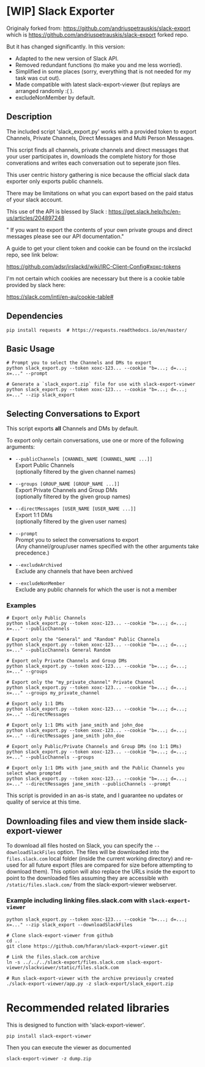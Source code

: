 
# [WIP] Slack Exporter
Originaly forked from: https://github.com/andriuspetrauskis/slack-export which is https://github.com/andriuspetrauskis/slack-export forked repo.

But it has changed significantly. In this version:
* Adapted to the new version of Slack API. 
* Removed redundant functions (to make you and me less worried).
* Simplified in some places (sorry, everything that is not needed for my task was cut out).
* Made compatible with latest slack-export-viewer (but replays are arranged randomly :( ).
* excludeNonMember by default.


## Description

The included script 'slack_export.py' works with a provided token to export Channels, Private Channels, Direct Messages and Multi Person Messages.

This script finds all channels, private channels and direct messages that your user participates in, downloads the complete history for those converations and writes each conversation out to seperate json files.

This user centric history gathering is nice because the official slack data exporter only exports public channels.

There may be limitations on what you can export based on the paid status of your slack account.

This use of the API is blessed by Slack : https://get.slack.help/hc/en-us/articles/204897248

" If you want to export the contents of your own private groups and direct messages
please see our API documentation."

A guide to get your client token and cookie can be found on the ircslackd repo, see link below:

https://github.com/adsr/irslackd/wiki/IRC-Client-Config#xoxc-tokens

I'm not certain which cookies are necessary but there is a cookie table provided by slack here:

https://slack.com/intl/en-au/cookie-table#

## Dependencies
```
pip install requests  # https://requests.readthedocs.io/en/master/
```

## Basic Usage
```
# Prompt you to select the Channels and DMs to export
python slack_export.py --token xoxc-123... --cookie "b=...; d=...; x=..." --prompt

# Generate a `slack_export.zip` file for use with slack-export-viewer
python slack_export.py --token xoxc-123... --cookie "b=...; d=...; x=..." --zip slack_export
```

## Selecting Conversations to Export

This script exports **all** Channels and DMs by default.

To export only certain conversations, use one or more of the following arguments:

* `--publicChannels [CHANNEL_NAME [CHANNEL_NAME ...]]`\
Export Public Channels\
(optionally filtered by the given channel names)

* `--groups [GROUP_NAME [GROUP_NAME ...]]`\
Export Private Channels and Group DMs\
(optionally filtered by the given group names)

* `--directMessages [USER_NAME [USER_NAME ...]]`\
Export 1:1 DMs\
(optionally filtered by the given user names)

* `--prompt`\
Prompt you to select the conversations to export\
(Any channel/group/user names specified with the other arguments take precedence.)

* `--excludeArchived`\
Exclude any channels that have been archived

* `--excludeNonMember`\
Exclude any public channels for which the user is not a member

### Examples
```
# Export only Public Channels
python slack_export.py --token xoxc-123... --cookie "b=...; d=...; x=..." --publicChannels

# Export only the "General" and "Random" Public Channels
python slack_export.py --token xoxc-123... --cookie "b=...; d=...; x=..." --publicChannels General Random

# Export only Private Channels and Group DMs
python slack_export.py --token xoxc-123... --cookie "b=...; d=...; x=..." --groups

# Export only the "my_private_channel" Private Channel
python slack_export.py --token xoxc-123... --cookie "b=...; d=...; x=..." --groups my_private_channel

# Export only 1:1 DMs
python slack_export.py --token xoxc-123... --cookie "b=...; d=...; x=..." --directMessages

# Export only 1:1 DMs with jane_smith and john_doe
python slack_export.py --token xoxc-123... --cookie "b=...; d=...; x=..." --directMessages jane_smith john_doe

# Export only Public/Private Channels and Group DMs (no 1:1 DMs)
python slack_export.py --token xoxc-123... --cookie "b=...; d=...; x=..." --publicChannels --groups

# Export only 1:1 DMs with jane_smith and the Public Channels you select when prompted
python slack_export.py --token xoxc-123... --cookie "b=...; d=...; x=..." --directMessages jane_smith --publicChannels --prompt
```
This script is provided in an as-is state, and I guarantee no updates or quality of service at this time.

## Downloading files and view them inside slack-export-viewer

To download all files hosted on Slack, you can specify the `--downloadSlackFiles` option. The files will be
downloaded into the `files.slack.com` local folder (inside the current working directory) and re-used for
all future export (files are compared for size before attempting to download them). This option will also
replace the URLs inside the export to point to the downloaded files assuming they are accessible with
`/static/files.slack.com/` from the slack-export-viewer webserver.

### Example including linking files.slack.com with `slack-export-viewer`
```
python slack_export.py --token xoxc-123... --cookie "b=...; d=...; x=..." --zip slack_export --downloadSlackFiles

# Clone slack-export-viewer from github
cd ..
git clone https://github.com/hfaran/slack-export-viewer.git

# Link the files.slack.com archive
ln -s ../../../slack-export/files.slack.com slack-export-viewer/slackviewer/static/files.slack.com

# Run slack-export-viewer with the archive previously created
./slack-export-viewer/app.py -z slack-export/slack_export.zip
```

# Recommended related libraries

This is designed to function with 'slack-export-viewer'.
  ```
  pip install slack-export-viewer
  ```

Then you can execute the viewer as documented
```
slack-export-viewer -z dump.zip
```


